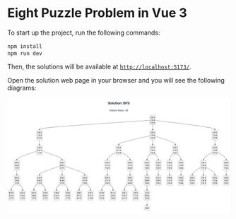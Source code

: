 # Eight Puzzle Problem in Vue 3

To start up the project, run the following commands:

```shell
npm install
npm run dev
```

Then, the solutions will be available at [`http://localhost:5173/`](http://localhost:5173/).

Open the solution web page in your browser and you will see the following diagrams:

![Reproduction 1](./docs/reproduction-1.png)
